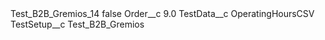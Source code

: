 <?xml version="1.0" encoding="UTF-8"?>
<CustomMetadata xmlns="http://soap.sforce.com/2006/04/metadata" xmlns:xsi="http://www.w3.org/2001/XMLSchema-instance" xmlns:xsd="http://www.w3.org/2001/XMLSchema">
    <label>Test_B2B_Gremios_14</label>
    <protected>false</protected>
    <values>
        <field>Order__c</field>
        <value xsi:type="xsd:double">9.0</value>
    </values>
    <values>
        <field>TestData__c</field>
        <value xsi:type="xsd:string">OperatingHoursCSV</value>
    </values>
    <values>
        <field>TestSetup__c</field>
        <value xsi:type="xsd:string">Test_B2B_Gremios</value>
    </values>
</CustomMetadata>
